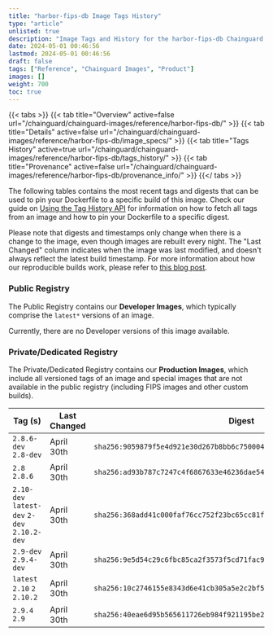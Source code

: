 ```yaml
---
title: "harbor-fips-db Image Tags History"
type: "article"
unlisted: true
description: "Image Tags and History for the harbor-fips-db Chainguard Image"
date: 2024-05-01 00:46:56
lastmod: 2024-05-01 00:46:56
draft: false
tags: ["Reference", "Chainguard Images", "Product"]
images: []
weight: 700
toc: true
---
```


{{< tabs >}}
{{< tab title="Overview" active=false url="/chainguard/chainguard-images/reference/harbor-fips-db/" >}}
{{< tab title="Details" active=false url="/chainguard/chainguard-images/reference/harbor-fips-db/image_specs/" >}}
{{< tab title="Tags History" active=true url="/chainguard/chainguard-images/reference/harbor-fips-db/tags_history/" >}}
{{< tab title="Provenance" active=false url="/chainguard/chainguard-images/reference/harbor-fips-db/provenance_info/" >}}
{{</ tabs >}}

The following tables contains the most recent tags and digests that can be used to pin your Dockerfile to a specific build of this image. Check our guide on [Using the Tag History API](/chainguard/chainguard-images/using-the-tag-history-api/) for information on how to fetch all tags from an image and how to pin your Dockerfile to a specific digest.

Please note that digests and timestamps only change when there is a change to the image, even though images are rebuilt every night. The "Last Changed" column indicates when the image was last modified, and doesn't always reflect the latest build timestamp. For more information about how our reproducible builds work, please refer to [this blog post](https://www.chainguard.dev/unchained/reproducing-chainguards-reproducible-image-builds).

### Public Registry
The Public Registry contains our **Developer Images**, which typically comprise the `latest*` versions of an image.

Currently, there are no Developer versions of this image available.

### Private/Dedicated Registry
The Private/Dedicated Registry contains our **Production Images**, which include all versioned tags of an image and special images that are not available in the public registry (including FIPS images and other custom builds).

| Tag (s)                                       | Last Changed | Digest                                                                    |
|-----------------------------------------------|--------------|---------------------------------------------------------------------------|
|  `2.8.6-dev` `2.8-dev`                        | April 30th   | `sha256:9059879f5e4d921e30d267b8bb6c750004881d6a054859f3cc8bf8a4fba39525` |
|  `2.8` `2.8.6`                                | April 30th   | `sha256:ad93b787c7247c4f6867633e46236dae54835357f36951436d992ddda0d13239` |
|  `2.10-dev` `latest-dev` `2-dev` `2.10.2-dev` | April 30th   | `sha256:368add41c000faf76cc752f23bc65cc81fc19fe02d271096694598aaeb32b7bd` |
|  `2.9-dev` `2.9.4-dev`                        | April 30th   | `sha256:9e5d54c29c6fbc85ca2f3573f5cd71fac9b4fa6696f0fa655c25ad44ed8edd75` |
|  `latest` `2.10` `2` `2.10.2`                 | April 30th   | `sha256:10c2746155e8343d6e41cb305a5e2c2bf50286739b7d9ed9eb5d4e318b990dc4` |
|  `2.9.4` `2.9`                                | April 30th   | `sha256:40eae6d95b565611726eb984f921195be21a7a84b7854a464360898765fc3293` |

